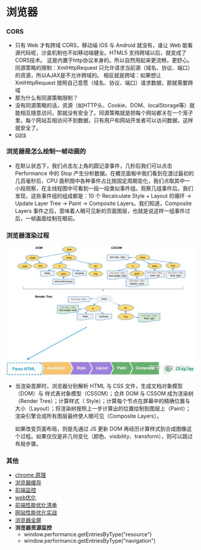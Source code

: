 # 浏览器

### CORS

* 只有 Web 才有跨域 CORS，移动端 iOS 与 Android 就没有，谁让 Web 能看源代码呢，沙盒机制也不如移动端健全。HTML5 支持跨域以后，就变成了CORS技术。 这是内置于http协议本身的。所以自然用起来更流畅，更舒心。 同源策略的限制：XmlHttpRequest 只允许请求当前源（域名、协议、端口）的资源，所以AJAX是不允许跨域的。 相反就是跨域：如果想让XmlHttpRequest 按照自己意愿（域名、协议、端口）请求数据，那就需要跨域
* 那为什么有同源策略限制？
* 没有同源策略的话，资源（如HTTP头、Cookie、DOM、localStorage等）就能相互随意访问，那就没有安全了。同源策略就是把每个网站都关在一个笼子里，每个网站互相访问不到数据，只有用户和网站开发者可以访问数据，这样就安全了。
* [cors](http://www.ruanyifeng.com/blog/2016/04/cors.html)

### 浏览器是怎么绘制一帧动画的

* 在默认状态下，我们点击左上角的圆记录事件，几秒后我们可以点击 Performance 中的 Stop 产生分析数据。在概览面板中我们看到在渡过最初的几百毫秒后，CPU 面积图中各种事件占比按固定周期变化，我们点取其中一小段观察，在主线程图中可看到一段一段类似事件组。观察几组事件后，我们发现，这些事件组的组成都是：10 个 Recalculate Style + Layout 的循环 -&gt; Update Layer Tree -&gt; Paint -&gt; Composite Layers。我们知道，Composite Layers 事件之后，意味着人眼可见新的页面图层，也就是说这样一组事件过后，一帧画面绘制在眼前。

### 浏览器渲染过程

![&#x6D4F;&#x89C8;&#x5668;&#x6E32;&#x67D3;](https://raw.githubusercontent.com/mouse123/my-tips/master/image/v2-a9b24264340f0402ece0ec6c9989d889_hd.jpg)

* 当渲染首屏时，浏览器分别解析 HTML 与 CSS 文件，生成文档对象模型（DOM）与 样式表对象模型（CSSOM）；合并 DOM 与 CSSOM 成为渲染树（Render Tree）；计算样式（ Style）；计算每个节点在屏幕中的精确位置与大小（Layout）；将渲染树按照上一步计算出的位置绘制到图层上（Paint）；渲染引擎合成所有图层最终使人眼可见（Composite Layers）。

  如果改变页面布局，则是先通过 JS 更新 DOM 再经历计算样式到合成图像这个过程。如果仅仅是非几何变化（颜色、visibility、transform），则可以跳过布局步骤。

### 其他

* [chrome 原理](https://developers.google.com/web/updates/2018/09/inside-browser-part1)
* [浏览器缓存](https://www.infoq.cn/article/8VU-VCrhoxducaFPrNOL)
* [前端监控](https://www.cnblogs.com/hustskyking/p/fe-monitor.html)
* [web优化](https://www.infoq.cn/article/Xxyy8WZrWLwUlIF0*IxR)
* [前端性能优化清单](https://juejin.im/post/5a966bd16fb9a0635172a50a)
* [网站性能优化实战](https://juejin.im/post/5b0b7d74518825158e173a0c)
* [浏览器全屏](https://segmentfault.com/q/1010000007069156)
* **浏览器资源监控**
  * window.performance.getEntriesByType\("resource"\)
  * window.performance.getEntriesByType\("navigation"\)

